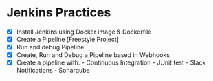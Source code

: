 # Jenkins Practices
- [x] Install Jenkins using Docker image & Dockerfile
- [x] Create a Pipeline [Freestyle Project]
- [x] Run and debug Pipeline
- [x] Create, Run and Debug a Pipeline based in Webhooks
- [x] Create a pipeline with:
		- Continuous Integration
		- JUnit test
		- Slack Notifications
		- Sonarqube
